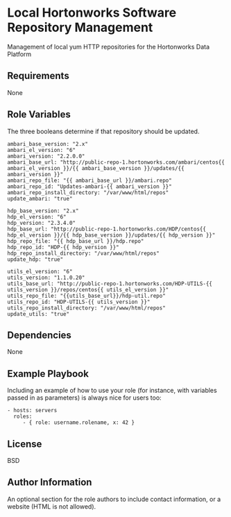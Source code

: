 Local Hortonworks Software Repository Management
=========

Management of local yum HTTP repositories for the Hortonworks Data Platform

Requirements
------------

None

Role Variables
--------------

The three booleans determine if that repository should be updated. 

```
ambari_base_version: "2.x"
ambari_el_version: "6"
ambari_version: "2.2.0.0"
ambari_base_url: "http://public-repo-1.hortonworks.com/ambari/centos{{ ambari_el_version }}/{{ ambari_base_version }}/updates/{{ ambari_version }}"
ambari_repo_file: "{{ ambari_base_url }}/ambari.repo"
ambari_repo_id: "Updates-ambari-{{ ambari_version }}"
ambari_repo_install_directory: "/var/www/html/repos"
update_ambari: "true"

hdp_base_version: "2.x"
hdp_el_version: "6"
hdp_version: "2.3.4.0"
hdp_base_url: "http://public-repo-1.hortonworks.com/HDP/centos{{ hdp_el_version }}/{{ hdp_base_version }}/updates/{{ hdp_version }}"
hdp_repo_file: "{{ hdp_base_url }}/hdp.repo"
hdp_repo_id: "HDP-{{ hdp_version }}"
hdp_repo_install_directory: "/var/www/html/repos"
update_hdp: "true"

utils_el_version: "6"
utils_version: "1.1.0.20"
utils_base_url: "http://public-repo-1.hortonworks.com/HDP-UTILS-{{ utils_version }}/repos/centos{{ utils_el_version }}"
utils_repo_file: "{{utils_base_url}}/hdp-util.repo"
utils_repo_id: "HDP-UTILS-{{ utils_version }}"
utils_repo_install_directory: "/var/www/html/repos"
update_utils: "true"
```

Dependencies
------------

None

Example Playbook
----------------

Including an example of how to use your role (for instance, with variables passed in as parameters) is always nice for users too:

    - hosts: servers
      roles:
         - { role: username.rolename, x: 42 }

License
-------

BSD

Author Information
------------------

An optional section for the role authors to include contact information, or a website (HTML is not allowed).
